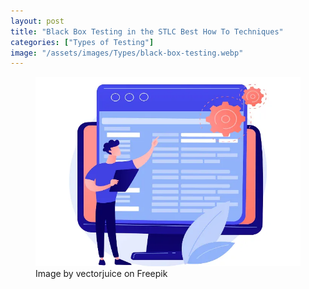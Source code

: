 ```yaml
---
layout: post
title: "Black Box Testing in the STLC Best How To Techniques"
categories: ["Types of Testing"]
image: "/assets/images/Types/black-box-testing.webp"
---
```


<figure>
  <img src="/assets/images/Types/black-box-testing.webp" alt="Black Box Testing" />
  <figcaption>Image by vectorjuice on Freepik</figcaption>
</figure>

